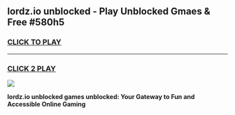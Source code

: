 
## lordz.io unblocked - Play Unblocked Gmaes & Free #580h5
<h3>
<a href="https://news.freeplayer.one?title=lordz.io_unblocked&ref=26F">CLICK TO PLAY</a></h3>
<hr>

<h3>
<a href="https://news.freeplayer.one?title=lordz.io_unblocked&ref=26F">CLICK 2 PLAY</a>
  
</h3>

<a href="https://news.freeplayer.one?title=lordz.io_unblocked&ref=26F/"><img src="https://clearcache.store/games.png"></a>


**lordz.io unblocked games unblocked: Your Gateway to Fun and Accessible Online Gaming**

